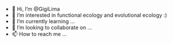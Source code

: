- 👋 Hi, I’m @GigiLima
- 👀 I’m interested in functional ecology and evolutional ecology :)
- 🌱 I’m currently learning ...
- 💞️ I’m looking to collaborate on ...
- 📫 How to reach me ...

<!---
GigiLima/GigiLima is a ✨ special ✨ repository because its `README.md` (this file) appears on your GitHub profile.
You can click the Preview link to take a look at your changes.
--->
